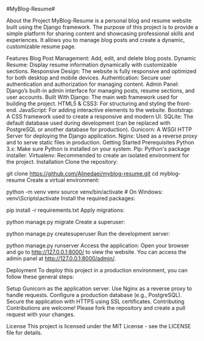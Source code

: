 #MyBlog-Resume#

About the Project
MyBlog-Resume is a personal blog and resume website built using the Django framework. The purpose of this project is to provide a simple platform for sharing content and showcasing professional skills and experiences. It allows you to manage blog posts and create a dynamic, customizable resume page.

Features
Blog Post Management: Add, edit, and delete blog posts.
Dynamic Resume: Display resume information dynamically with customizable sections.
Responsive Design: The website is fully responsive and optimized for both desktop and mobile devices.
Authentication: Secure user authentication and authorization for managing content.
Admin Panel: Django’s built-in admin interface for managing posts, resume sections, and user accounts.
Built With
Django: The main web framework used for building the project.
HTML5 & CSS3: For structuring and styling the front-end.
JavaScript: For adding interactive elements to the website.
Bootstrap: A CSS framework used to create a responsive and modern UI.
SQLite: The default database used during development (can be replaced with PostgreSQL or another database for production).
Gunicorn: A WSGI HTTP Server for deploying the Django application.
Nginx: Used as a reverse proxy and to serve static files in production.
Getting Started
Prerequisites
Python 3.x: Make sure Python is installed on your system.
Pip: Python's package installer.
Virtualenv: Recommended to create an isolated environment for the project.
Installation
Clone the repository:


git clone https://github.com/Alinedaei/myblog-resume.git
cd myblog-resume
Create a virtual environment:


python -m venv venv
source venv/bin/activate   # On Windows: venv\Scripts\activate
Install the required packages:

pip install -r requirements.txt
Apply migrations:


python manage.py migrate
Create a superuser:


python manage.py createsuperuser
Run the development server:


python manage.py runserver
Access the application:
Open your browser and go to http://127.0.0.1:8000/ to view the website. You can access the admin panel at http://127.0.0.1:8000/admin/.

Deployment
To deploy this project in a production environment, you can follow these general steps:

Setup Gunicorn as the application server.
Use Nginx as a reverse proxy to handle requests.
Configure a production database (e.g., PostgreSQL).
Secure the application with HTTPS using SSL certificates.
Contributing
Contributions are welcome! Please fork the repository and create a pull request with your changes.

License
This project is licensed under the MIT License - see the LICENSE file for details.
